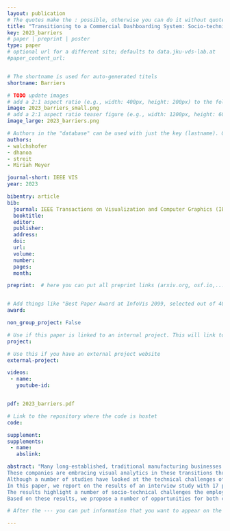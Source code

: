 ```yaml
---
layout: publication
# The quotes make the : possible, otherwise you can do it without quotes
title: "Transitioning to a Commercial Dashboarding System: Socio-technical Observations and Opportunities"
key: 2023_barriers
# paper | preprint | poster
type: paper
# optional url for a different site; defaults to data.jku-vds-lab.at
#paper_content_url: 


# The shortname is used for auto-generated titels
shortname: Barriers

# TODO update images
# add a 2:1 aspect ratio (e.g., width: 400px, height: 200px) to the folder /assets/images/papers/
image: 2023_barriers_small.png
# add a 2:1 aspect ratio teaser figure (e.g., width: 1200px, height: 600px) to the folder /assets/images/papers/
image_large: 2023_barriers.png

# Authors in the "database" can be used with just the key (lastname). Others can be written properly.
authors:
- walchshofer
- dhanoa
- streit
- Miriah Meyer

journal-short: IEEE VIS
year: 2023

bibentry: article
bib:
  journal: IEEE Transactions on Visualization and Computer Graphics (IEEE VIS '23, to appear)
  booktitle: 
  editor: 
  publisher: 
  address: 
  doi:  
  url:
  volume: 
  number: 
  pages: 
  month:

preprint:  # here you can put all preprint links (arxiv.org, osf.io,...)


# Add things like "Best Paper Award at InfoVis 2099, selected out of 4000 submissions"
award:

non_group_project: False

# Use if this paper is linked to an internal project. This will link to the project site
project: 

# Use this if you have an external project website
external-project:

videos:
 - name:
   youtube-id:


pdf: 2023_barriers.pdf

# Link to the repository where the code is hostet
code:

supplement:
supplements:
 - name:
   abslink:

abstract: "Many long-established, traditional manufacturing businesses are becoming more digital and data-driven to improve their production. 
These companies are embracing visual analytics in these transitions through their adoption of commercial dashboarding systems.
Although a number of studies have looked at the technical challenges of adopting these systems, very few have focused on the socio-technical issues that arise. 
In this paper, we report on the results of an interview study with 17 participants working in a range of roles at a long-established, traditional manufacturing company as they adopted Microsoft Power BI.
The results highlight a number of socio-technical challenges the employees faced, including difficulties in training, using and creating dashboards, and transitioning to a modern digital company.
Based on these results, we propose a number of opportunities for both companies and visualization researchers to improve these difficult transitions, as well as opportunities for rethinking how we design dashboarding systems for real-world use."

# After the --- you can put information that you want to appear on the website using markdown formatting or HTML. A good example are acknowledgements, extra references, an erratum, etc.

---
```

